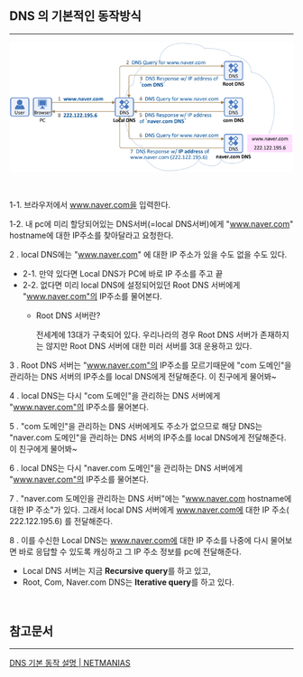 ## DNS 의 기본적인 동작방식
---

![DNSQuery](./images/2020-04-21-1.gif) 

<br>

1-1. 브라우저에서 www.naver.com을 입력한다.

1-2. 내 pc에 미리 할당되어있는 DNS서버(=local DNS서버)에게 "www.naver.com" hostname에 대한 IP주소를 찾아달라고 요청한다.

2 . local DNS에는 "www.naver.com" 에 대한 IP 주소가 있을 수도 없을 수도 있다.

- 2-1. 만약 있다면 Local DNS가 PC에 바로 IP 주소를 주고 끝
- 2-2. 없다면 미리 local DNS에 설정되어있던 Root DNS 서버에게 "www.naver.com"의 IP주소를 물어본다.
    - Root DNS 서버란?  
        
        전세계에 13대가 구축되어 있다. 우리나라의 경우 Root DNS 서버가 존재하지는 않지만 Root DNS 서버에 대한 미러 서버를 3대 운용하고 있다.

3 . Root DNS 서버는 "www.naver.com"의 IP주소를 모르기때문에 "com 도메인"을 관리하는 DNS 서버의 IP주소를 local DNS에게 전달해준다. 이 친구에게 물어봐~

4 . local DNS는 다시 "com 도메인"을 관리하는 DNS 서버에게 "www.naver.com"의 IP주소를 물어본다.

5 . "com 도메인"을 관리하는 DNS 서버에게도 주소가 없으므로 해당 DNS는 "naver.com 도메인"을 관리하는 DNS 서버의 IP주소를 local DNS에게 전달해준다. 이 친구에게 물어봐~

6 . local DNS는 다시 "naver.com 도메인"을 관리하는 DNS 서버에게 "www.naver.com"의 IP주소를 물어본다.

7 . "naver.com 도메인을 관리하는 DNS 서버"에는 "www.naver.com hostname에 대한 IP 주소"가 있다. 그래서 local DNS 서버에게 www.naver.com에 대한 IP 주소(  222.122.195.6) 를 전달해준다.

8 . 이를 수신한 Local DNS는 www.naver.com에 대한 IP 주소를 나중에 다시 물어보면 바로 응답할 수 있도록  캐싱하고 그 IP 주소 정보를 pc에 전달해준다.


- Local DNS 서버는 지금 **Recursive query**를 하고 있고,
- Root, Com, Naver.com DNS는  **Iterative query**를 하고 있다.

<br>

## 참고문서
---
<a href="https://www.netmanias.com/ko/post/blog/5353/dns/dns-basic-operation">DNS 기본 동작 설명 | NETMANIAS</a>